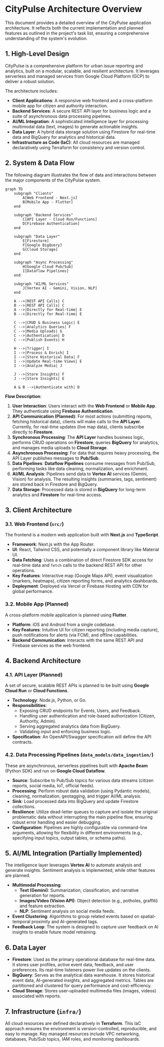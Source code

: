 # CityPulse Architecture Overview

This document provides a detailed overview of the CityPulse application architecture. It reflects both the current implementation and planned features as outlined in the project's task list, ensuring a comprehensive understanding of the system's evolution.

## 1. High-Level Design

CityPulse is a comprehensive platform for urban issue reporting and analytics, built on a modular, scalable, and resilient architecture. It leverages serverless and managed services from Google Cloud Platform (GCP) to deliver a robust solution.

The architecture includes:
-   **Client Applications**: A responsive web frontend and a cross-platform mobile app for citizen and authority interaction.
-   **Backend Services**: A secure REST API layer for business logic and a suite of asynchronous data processing pipelines.
-   **AI/ML Integration**: A sophisticated intelligence layer for processing multimodal data (text, images) to generate actionable insights.
-   **Data Layer**: A hybrid data storage solution using Firestore for real-time data and BigQuery for analytics and historical data.
-   **Infrastructure as Code (IaC)**: All cloud resources are managed declaratively using Terraform for consistency and version control.

## 2. System & Data Flow

The following diagram illustrates the flow of data and interactions between the major components of the CityPulse system.

```mermaid
graph TD
    subgraph "Clients"
        A[Web Frontend - Next.js]
        B[Mobile App - Flutter]
    end

    subgraph "Backend Services"
        C[API Layer - Cloud Run/Functions]
        D[Firebase Authentication]
    end

    subgraph "Data Layer"
        E[Firestore]
        F[Google BigQuery]
        G[Cloud Storage]
    end

    subgraph "Async Processing"
        H[Google Cloud Pub/Sub]
        I[Dataflow Pipelines]
    end

    subgraph "AI/ML Services"
        J[Vertex AI - Gemini, Vision, NLP]
    end

    A -->|REST API Calls| C
    B -->|REST API Calls| C
    A -->|Directly for Real-time| E
    B -->|Directly for Real-time| E

    C -->|CRUD & Business Logic| E
    C -->|Analytics Queries| F
    C -->|Media Uploads| G
    C -->|Authentication| D
    C -->|Publish Events| H

    H -->|Trigger| I
    I -->|Process & Enrich| I
    I -->|Store Historical Data| F
    I -->|Update Real-time Views| E
    I -->|Analyze Media| J

    J -->|Store Insights| F
    J -->|Store Insights| E

    A & B -->|Authenticate with| D
```

**Flow Description**:
1.  **User Interaction**: Users interact with the **Web Frontend** or **Mobile App**. They authenticate using **Firebase Authentication**.
2.  **API Communication (Planned)**: For most actions (submitting reports, fetching historical data), clients will make calls to the **API Layer**. Currently, for real-time updates (live map data), clients subscribe directly to **Firestore**.
3.  **Synchronous Processing**: The **API Layer** handles business logic, performs CRUD operations on **Firestore**, queries **BigQuery** for analytics, and manages media uploads to **Cloud Storage**.
4.  **Asynchronous Processing**: For data that requires heavy processing, the API Layer publishes messages to **Pub/Sub**.
5.  **Data Pipelines**: **Dataflow Pipelines** consume messages from Pub/Sub, performing tasks like data cleaning, normalization, and enrichment.
6.  **AI/ML Analysis**: Pipelines send data to **Vertex AI** services (Gemini, Vision) for analysis. The resulting insights (summaries, tags, sentiment) are stored back in Firestore and BigQuery.
7.  **Data Storage**: Processed data is stored in **BigQuery** for long-term analytics and **Firestore** for real-time access.

## 3. Client Architecture

### 3.1. Web Frontend (`src/`)
The frontend is a modern web application built with **Next.js** and **TypeScript**.
-   **Framework**: Next.js with the App Router.
-   **UI**: React, Tailwind CSS, and potentially a component library like Material UI.
-   **Data Fetching**: Uses a combination of direct Firestore SDK access for real-time data and `fetch` calls to the backend REST API for other operations.
-   **Key Features**: Interactive map (Google Maps API), event visualization (markers, heatmaps), citizen reporting forms, and analytics dashboards.
-   **Deployment**: Deployed via Vercel or Firebase Hosting with CDN for global performance.

### 3.2. Mobile App (Planned)
A cross-platform mobile application is planned using **Flutter**.
-   **Platform**: iOS and Android from a single codebase.
-   **Key Features**: Intuitive UI for citizen reporting (including media capture), push notifications for alerts (via FCM), and offline capabilities.
-   **Backend Communication**: Interacts with the same REST API and Firebase services as the web frontend.

## 4. Backend Architecture

### 4.1. API Layer (Planned)
A set of secure, scalable REST APIs is planned to be built using **Google Cloud Run** or **Cloud Functions**.
-   **Technology**: Node.js, Python, or Go.
-   **Responsibilities**:
    -   Exposing CRUD endpoints for Events, Users, and Feedback.
    -   Handling user authentication and role-based authorization (Citizen, Authority, Admin).
    -   Serving aggregated analytics data from BigQuery.
    -   Validating input and enforcing business logic.
-   **Specification**: An OpenAPI/Swagger specification will define the API contracts.

### 4.2. Data Processing Pipelines (`data_models/data_ingestion/`)
These are asynchronous, serverless pipelines built with **Apache Beam** (Python SDK) and run on **Google Cloud Dataflow**.
-   **Source**: Subscribe to Pub/Sub topics for various data streams (citizen reports, social media, IoT, official feeds).
-   **Processing**: Perform robust data validation (using Pydantic models), cleaning, normalization, geotagging, and trigger AI/ML analysis.
-   **Sink**: Load processed data into BigQuery and update Firestore collections.
-   **Resilience**: Utilize dead-letter queues to capture and isolate the original problematic data without interrupting the main pipeline flow, ensuring robust error handling and easier debugging.
-   **Configuration**: Pipelines are highly configurable via command-line arguments, allowing for flexibility in different environments (e.g., specifying input topics, output tables, or schema paths).

## 5. AI/ML Integration (Partially Implemented)

The intelligence layer leverages **Vertex AI** to automate analysis and generate insights. Sentiment analysis is implemented, while other features are planned.
-   **Multimodal Processing**:
    -   **Text (Gemini)**: Summarization, classification, and narrative generation for reports.
    -   **Images/Video (Vision API)**: Object detection (e.g., potholes, graffiti) and feature extraction.
    -   **NLP**: Sentiment analysis on social media feeds.
-   **Event Clustering**: Algorithms to group related events based on spatial-temporal proximity and AI-generated tags.
-   **Feedback Loop**: The system is designed to capture user feedback on AI insights to enable future model retraining.

## 6. Data Layer

-   **Firestore**: Used as the primary operational database for real-time data. It stores user profiles, active event data, feedback, and user preferences. Its real-time listeners power live updates on the clients.
-   **BigQuery**: Serves as the analytical data warehouse. It stores historical event data, AI-generated insights, and aggregated metrics. Tables are partitioned and clustered for query performance and cost-efficiency.
-   **Cloud Storage**: Stores user-uploaded multimedia files (images, videos) associated with reports.

## 7. Infrastructure (`infra/`)

All cloud resources are defined declaratively in **Terraform**. This IaC approach ensures the environment is version-controlled, reproducible, and easy to manage. Key managed resources include VPC networking, databases, Pub/Sub topics, IAM roles, and monitoring dashboards.
